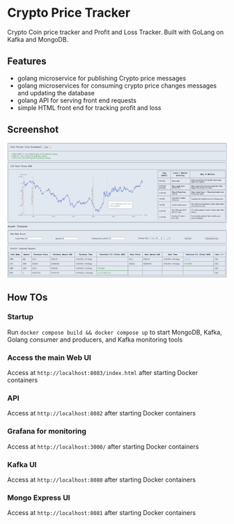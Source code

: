 # Crypto Price Tracker

Crypto Coin price tracker and Profit and Loss Tracker. Built with GoLang on Kafka and MongoDB.  

## Features 
- golang microservice for publishing Crypto price messages
- golang microservices for consuming crypto price changes messages and updating the database
- golang API for serving front end requests
- simple HTML front end for tracking profit and loss

## Screenshot
<!-- ![Alt text](/screenshots/alpha.png "AlpBha Version") -->
![Alt text](/screenshots/beta-5-better.png "Beta Version")

## 

## How TOs

### Startup
Run `docker compose build && docker compose up` to start MongoDB, Kafka, Golang consumer and producers, and Kafka monitoring tools

### Access the main Web UI
Access at `http://localhost:8083/index.html` after starting Docker containers

### API
Access at `http://localhost:8082` after starting Docker containers

### Grafana for monitoring 
Access at `http://localhost:3000/` after starting Docker containers

### Kafka UI   
Access at `http://localhost:8080` after starting Docker containers 

### Mongo Express UI 
Access at `http://localhost:8081` after starting Docker containers 

<!-- ### Kubernetes  -->
<!-- An example k8s application exists in the `k8s-examples` folder which starts several load balanced echo servers.  -->
